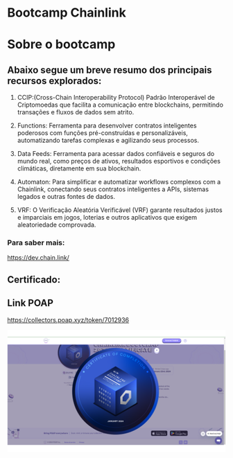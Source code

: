 # Bootcamp Chainlink
 

# Sobre o bootcamp
## Abaixo segue um breve resumo dos principais recursos explorados:

1. CCIP:(Cross-Chain Interoperability Protocol)  Padrão Interoperável de Criptomoedas que facilita a comunicação entre blockchains, permitindo transações e fluxos de dados sem atrito.

2. Functions: Ferramenta para desenvolver contratos inteligentes poderosos com funções pré-construídas e personalizáveis, automatizando tarefas complexas e agilizando seus processos.

3. Data Feeds: Ferramenta para acessar dados confiáveis e seguros do mundo real, como preços de ativos, resultados esportivos e condições climáticas, diretamente em sua blockchain.

4. Automaton: Para simplificar  e automatizar workflows complexos com a Chainlink, conectando seus contratos inteligentes a APIs, sistemas legados e outras fontes de dados.

5. VRF: O Verificação Aleatória Verificável (VRF) garante resultados justos e imparciais em jogos, loterias e outros aplicativos que exigem aleatoriedade comprovada.


### Para saber mais:

https://dev.chain.link/

## Certificado:

## Link POAP

https://collectors.poap.xyz/token/7012936

![imagem certificado](https://github.com/marciogsantana/imagens/blob/main/certificado_bootcamp.png)  


